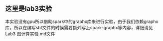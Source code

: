 ## 这里是lab3实验

本实验没有gpu所以借助spark中的graphx库来进行实验，由于我们依赖graphx库，所以在编写sbt文件的时候需要额外写上spark-graphx等内容，详细请见Lab3 图计算实验.md文件
